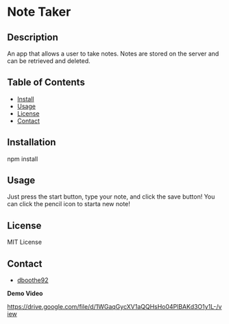 # Note Taker

## Description
An app that allows a user to take notes. Notes are stored on the server and can be retrieved and deleted. 

## Table of Contents
- [Install](#Installation)
- [Usage](#Usage)
- [License](#License)
- [Contact](#Contact)

## <a name = "Installation"></a> Installation
npm install

## <a name = "Usage"></a> Usage
Just press the start button, type your note, and click the save button! You can click the pencil icon to starta new note!

## <a name = "License"></a> License
MIT License

## <a name = "Contact"></a>Contact
- [dboothe92](https://www.github.com/dboothe92)

**Demo Video**

https://drive.google.com/file/d/1WGaqGycXV1aQQHsHo04PlBAKd3O1y1L-/view